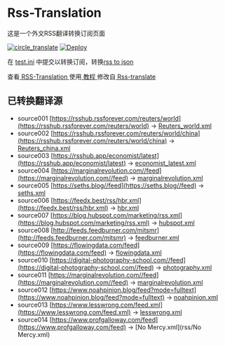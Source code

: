 # Rss-Translation

这是一个外文RSS翻译转换订阅页面 

[![circle_translate](https://github.com/q1azq1a/Rss-Translation/actions/workflows/circle_translate.yml/badge.svg)](https://github.com/q1azq1a/Rss-Translation/actions/workflows/circle_translate.yml)
[![Deploy](https://github.com/q1azq1a/Rss-Translation/actions/workflows/jekyll-gh-pages.yml/badge.svg)](https://github.com/q1azq1a/Rss-Translation/actions/workflows/jekyll-gh-pages.yml)

在 [test.ini](https://github.com/q1azq1a/Rss-Translation/blob/main/test.ini) 中提交以转换订阅，转换[rss to json](https://rss2json.com/)

查看[ RSS-Translation ](https://q1azq1a.github.io/RSS-Translation)使用[ 教程 ](https://www.q1azq1a.net/tutorial/644)修改自[ Rss-translate ](https://github.com/rcy1314/Rss-Translation/)

## 已转换翻译源

 - source001 [https://rsshub.rssforever.com/reuters/world](https://rsshub.rssforever.com/reuters/world) -> [Reuters_world.xml](rss/Reuters_world.xml)
 - source002 [https://rsshub.rssforever.com/reuters/world/china](https://rsshub.rssforever.com/reuters/world/china) -> [Reuters_china.xml](rss/Reuters_china.xml)
 - source003 [https://rsshub.app/economist/latest](https://rsshub.app/economist/latest) -> [economist_latest.xml](rss/economist_latest.xml)
 - source004 [https://marginalrevolution.com//feed](https://marginalrevolution.com//feed) -> [marginalrevolution.xml](rss/marginalrevolution.xml)
 - source005 [https://seths.blog//feed](https://seths.blog//feed) -> [seths.xml](rss/seths.xml)
 - source006 [https://feedx.best/rss/hbr.xml](https://feedx.best/rss/hbr.xml) -> [hbr.xml](rss/hbr.xml)
 - source007 [https://blog.hubspot.com/marketing/rss.xml](https://blog.hubspot.com/marketing/rss.xml) -> [hubspot.xml](rss/hubspot.xml)
 - source008 [http://feeds.feedburner.com/mitsmr](http://feeds.feedburner.com/mitsmr) -> [feedburner.xml](rss/feedburner.xml)
 - source009 [https://flowingdata.com/feed](https://flowingdata.com/feed) -> [flowingdata.xml](rss/flowingdata.xml)
 - source010 [https://digital-photography-school.com//feed](https://digital-photography-school.com//feed) -> [photography.xml](rss/photography.xml)
 - source011 [https://marginalrevolution.com//feed](https://marginalrevolution.com//feed) -> [marginalrevolution.xml](rss/marginalrevolution.xml)
 - source012 [https://www.noahpinion.blog/feed?mode=fulltext](https://www.noahpinion.blog/feed?mode=fulltext) -> [noahpinion.xml](rss/noahpinion.xml)
 - source013 [https://www.lesswrong.com/feed.xml](https://www.lesswrong.com/feed.xml) -> [lesswrong.xml](rss/lesswrong.xml)
 - source014 [https://www.profgalloway.com/feed](https://www.profgalloway.com/feed) -> [No Mercy.xml](rss/No Mercy.xml)
